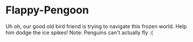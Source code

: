 # Flappy-Pengoon
Uh oh, our good old bird friend is trying to navigate this frozen world. Help him dodge the ice spikes! Note: Penguins can't actually fly :(
